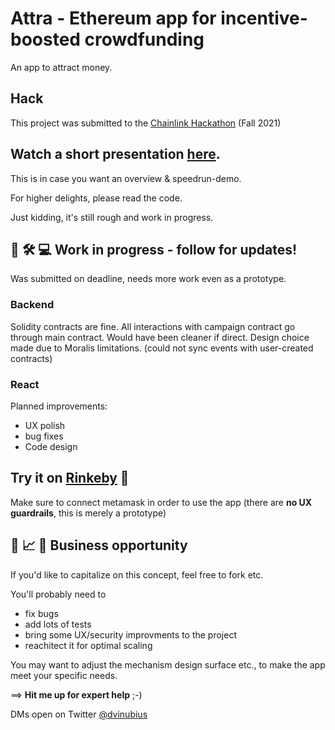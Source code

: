 # Attra - Ethereum app for incentive-boosted crowdfunding

An app to attract money.

## Hack

This project was submitted to the [Chainlink Hackathon](https://chain.link/hackathon) (Fall 2021)

## Watch a short presentation [here](https://www.youtube.com/watch?v=kXdYgPUWBT0).

This is in case you want an overview & speedrun-demo. 

For higher delights, please read the code. 

Just kidding, it's still rough and work in progress.

## 🚧 🛠 💻 Work in progress - follow for updates!

Was submitted on deadline, needs more work even as a prototype.

### Backend
Solidity contracts are fine. 
All interactions with campaign contract go through main contract. Would have been cleaner if direct. Design choice made due to Moralis limitations. (could not sync events with user-created contracts)

### React
Planned improvements:
- UX polish
- bug fixes
- Code design

## Try it on [Rinkeby](https://attra.vercel.app/home) 🤩

Make sure to connect metamask in order to use the app (there are **no UX guardrails**, this is merely a prototype)

## 💸 📈 👔 Business opportunity

If you'd like to capitalize on this concept, feel free to fork etc.

You'll probably need to 

- fix bugs
- add lots of tests
- bring some UX/security improvments to the project
- reachitect it for optimal scaling

You may want to adjust the mechanism design surface etc., to make the app meet your specific needs. 

==> **Hit me up for expert help** ;-) 

DMs open on Twitter [@dvinubius](https://twitter.com/messages/compose?recipient_id=1347938190385172486)
